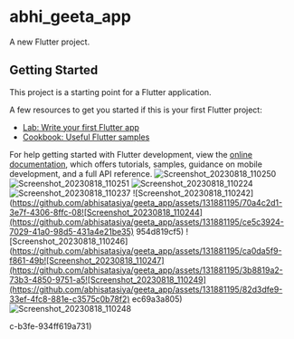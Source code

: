 # abhi_geeta_app

A new Flutter project.

## Getting Started

This project is a starting point for a Flutter application.

A few resources to get you started if this is your first Flutter project:

- [Lab: Write your first Flutter app](https://docs.flutter.dev/get-started/codelab)
- [Cookbook: Useful Flutter samples](https://docs.flutter.dev/cookbook)

For help getting started with Flutter development, view the
[online documentation](https://docs.flutter.dev/), which offers tutorials,
samples, guidance on mobile development, and a full API reference.
![Screenshot_20230818_110250](https://github.com/abhisatasiya/geeta_app/assets/131881195/e4f0d9aa-f9a8-4feb-9350-50fe1294b7a8)
![Screenshot_20230818_110251](https://github.com/abhisatasiya/geeta_app/assets/131881195/b11b3b5f-c315-4361-ac06-3ed774f433ec)
![Screenshot_20230818_110224](https://github.com/abhisatasiya/geeta_app/assets/131881195/1c79d576-4326-469f-b409-d55948282636)
![Screenshot_20230818_110237](https://github.com/abhisatasiya/geeta_app/assets/131881195/63af33f3-efce-46c4-be44-302622f2c65d)
![Screenshot_20230818_110242](https://github.com/abhisatasiya/geeta_app/assets/131881195/70a4c2d1-3e7f-4306-8ffc-08![Screenshot_20230818_110244](https://github.com/abhisatasiya/geeta_app/assets/131881195/ce5c3924-7029-41a0-98d5-431a4e21be35)
954d819cf5)
![Screenshot_20230818_110246](https://github.com/abhisatasiya/geeta_app/assets/131881195/ca0da5f9-f861-49b![Screenshot_20230818_110247](https://github.com/abhisatasiya/geeta_app/assets/131881195/3b8819a2-73b3-4850-9751-a5![Screenshot_20230818_110249](https://github.com/abhisatasiya/geeta_app/assets/131881195/82d3dfe9-33ef-4fc8-881e-c3575c0b78f2)
ec69a3a805)![Screenshot_20230818_110248](https://github.com/abhisatasiya/geeta_app/assets/131881195/dc6aec7b-238d-4243-93f0-f47c52930c6b)

c-b3fe-934ff619a731)
